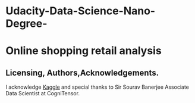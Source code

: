 # Udacity-Data-Science-Nano-Degree-
# Online shopping retail analysis





## Licensing, Authors,Acknowledgements.

I acknowledge [Kaggle](https://www.kaggle.com/) and special thanks to Sir Sourav Banerjee Associate Data Scientist at CogniTensor.
